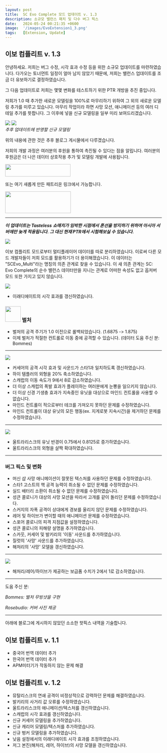 ```yaml
---
layout: post
title:  SC Evo Complete 모드 업데이트 v. 1.3
description: 소규모 밸런스 패치 및 다수 버그 픽스
date:   2024-05-24 00:21:35 +0600
image:  '/images/EvoExtension1_3.png'
tags:   [Extension, Update]
---
```


## 이보 컴플리트 v. 1.3

안녕하세요. 저희는 버그 수정, 시각 효과 수정 등을 위한 소규모 업데이트를 마련하였습니다. 다가오는 토너먼트 일정이 얼마 남지 않았기 때문에, 저희는 밸런스 업데이트를 조금 더 유보하기로 결정하였습니다.

그 다음 업데이트로 저희는 몇몇 변화를 테스트하기 위한 PTR 개방을 추진 중입니다.

저희가 1.0 때 추가한 새로운 모델링을 100%로 마무리하기 위하여 그 외의 새로운 모델링 추가를 미루고 있습니다. 마무리 작업이라 하면 사망 모션, 애니메이션 등의 여러 디테일 추가를 뜻합니다. 그 이후에 넣을 신규 모델링을 일부 미리 보여드리겠습니다.

<div class="gallery-box">
  <div class="gallery">
    <img src="{{site.baseurl}}/images/teaser-queennest.png">
    <img src="{{site.baseurl}}/images/teaser-sciencevessel.png">
  </div>
  <em>추후 업데이트에 반영할 신규 모델링</em>
</div>

위의 내용에 관한 것은 추후 블로그 게시물에서 다루겠습니다.

저희의 개발 과정은 여러분의 후원을 통하여 촉진될 수 있다는 점을 알립니다. 여러분의 후원금은 더 나은 데이터 상호작용 추가 및 모델링 개발에 사용됩니다.

<a href="https://paypal.me/KopruluKat/"><img src="{{site.baseurl}}/images/blue.png" width="210" height="40"></a> 

또는 여기 새롭게 만든 패트리온 링크에서 가능합니다.

<a href="https://www.patreon.com/TeamKopruluSC2"><img src="{{site.baseurl}}/images/becomeAPatronBanner.png" width="211" height="70"></a> 

***

***이 업데이트는 Tasteless 쇼매치가 임박한 시점에서 혼선을 방지하기 위하여 아시아 서버에만 늦게 적용됩니다. 그 대신 현재 PTR에서 시험해보실 수 있습니다.***

![]({{site.baseurl}}/images/Divider_Extension.png)

이보 컴플리트 모드로부터 멀티플레이어 데이터를 따로 분리하였습니다. 이로써 다른 모드 개발자들이 저희 모드를 활용하기가 더 용이해졌습니다. 이 데이터는 "SCEvo_Multi"라는 명칭의 의존 관계로 찾을 수 있습니다.
이 새 의존 관계는 SC: Evo Complete의 순수 밸런스 데이터만을 지니는 관계로 어떠한 속성도 없고 옵저버 모드 또한 가지고 있지 않습니다.

![]({{site.baseurl}}/images/Divider_Terran.png)

- 이래디에이트의 시각 효과를 갱신하였습니다.

### <img src="{{site.baseurl}}/images/btn-unit-terran-vulture@scbw.png" width="50" height="50"> 벌처

- 벌처의 공격 주기가 1.0 이전으로 롤백되었습니다. (1.6875 -> 1.875)
- 이제 벌처가 적절한 컨트롤로 이동 중에 공격할 수 있습니다. (데이터 도움 주신 분: Bommes)

***

![]({{site.baseurl}}/images/Divider_Protoss.png)

- 커세어의 공격 시각 효과 및 사운드가 스타1과 일치하도록 갱신하였습니다.
- 하이 템플러의 외형을 20% 축소하였습니다.
- 스캐럽의 이동 속도가 9에서 8로 감소하였습니다.
- 더 이상 스캐럽의 폭발 효과가 플레이하는 여러분에게 눈뽕을 일으키지 않습니다.
- 더 이상 신경 기생충 효과가 지속중인 유닛을 대상으로 마인드 컨트롤을 사용할 수 없습니다.
- 마인드 컨트롤이 적으로부터 테크를 가져오지 못하던 문제를 수정하였습니다.
- 마인드 컨트롤이 대상 유닛의 모든 행동(ex. 지게로봇 지속시간)을 제거하던 문제를 수정하였습니다.

***

![]({{site.baseurl}}/images/Divider_Zerg.png)

- 울트라리스크의 유닛 반경이 0.75에서 0.8125로 증가하였습니다.
- 울트라리스크의 외형을 살짝 확대하였습니다.

***

### 버그 픽스 및 변화

- 머신 샵 사망 애니메이션이 잘못된 텍스처를 사용하던 문제를 수정하였습니다.
- 스타1 고스트의 핵 공격 능력이 취소될 수 없던 문제를 수정하였습니다.
- 실드 배터리 소환이 취소될 수 없던 문제를 수정하였습니다.
- 성큰 콜로니가 대상의 사망 모션을 따라서 고개를 같이 돌리던 문제를 수정하였습니다.
- 스커지의 자폭 공격이 상대에게 경보를 울리지 않던 문제를 수정하였습니다.
- 레어 및 하이브가 변이할 때의 애니메이션 문제를 수정하였습니다.
- 스포어 콜로니의 피격 지점값을 설정하였습니다.
- 성큰 콜로니의 피해량 설명을 추가하였습니다.
- 스카웃, 커세어 및 발키리의 '이동' 사운드를 추가하였습니다.
- 질럿의 '사망' 사운드를 추가하였습니다.
- 해처리의 '사망' 모델을 갱신하였습니다.

***

![]({{site.baseurl}}/images/Divider_Legacy.png)

- 해처리/레어/하이브가 제공하는 보급품 수치가 2에서 1로 감소하였습니다.

***

도움 주신 분: 

_Bommes: 벌처 무빙샷을 구현_

_Rosebudio: 커버 사진 제공_

***

아래에 블로그에 게시하지 않았던 소소한 핫픽스 내역을 기술합니다.

## 이보 컴플리트 v. 1.1

- 중국어 번역 데이터 추가
- 한국어 번역 데이터 추가
- APM미터기가 작동하지 않는 문제 해결

## 이보 컴플리트 v. 1.2

- 뮤탈리스크의 연쇄 공격이 비정상적으로 강력하던 문제를 해결하였습니다.
- 발키리의 사거리 값 오류를 수정하였습니다.
- 울트라리스크의 애니메이션/텍스처를 갱신하였습니다.
- 스캐럽의 시각 효과를 갱신하였습니다.
- 신규 커세어 모델링을 추가하였습니다.
- 신규 캐리어 모델링/텍스처를 추가하였습니다.
- 신규 벙커 모델링을 추가하였습니다.
- 낮음 설정에서의 이래디에이트 시각 효과를 조정하였습니다.
- 저그 본진(해처리, 레어, 하이브)의 사망 모델을 갱신하였습니다.